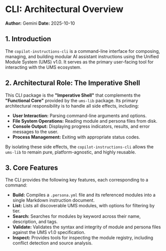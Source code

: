 # CLI: Architectural Overview

**Author:** Gemini
**Date:** 2025-10-10

## 1. Introduction

The `copilot-instructions-cli` is a command-line interface for composing, managing, and building modular AI assistant instructions using the Unified Module System (UMS) v1.0. It serves as the primary user-facing tool for interacting with the UMS ecosystem.

## 2. Architectural Role: The Imperative Shell

This CLI package is the **"Imperative Shell"** that complements the **"Functional Core"** provided by the `ums-lib` package. Its primary architectural responsibility is to handle all side effects, including:

*   **User Interaction:** Parsing command-line arguments and options.
*   **File System Operations:** Reading module and persona files from disk.
*   **Console Output:** Displaying progress indicators, results, and error messages to the user.
*   **Process Management:** Exiting with appropriate status codes.

By isolating these side effects, the `copilot-instructions-cli` allows the `ums-lib` to remain pure, platform-agnostic, and highly reusable.

## 3. Core Features

The CLI provides the following key features, each corresponding to a command:

*   **Build:** Compiles a `.persona.yml` file and its referenced modules into a single Markdown instruction document.
*   **List:** Lists all discoverable UMS modules, with options for filtering by tier.
*   **Search:** Searches for modules by keyword across their name, description, and tags.
*   **Validate:** Validates the syntax and integrity of module and persona files against the UMS v1.0 specification.
*   **Inspect:** Provides tools for inspecting the module registry, including conflict detection and source analysis.
